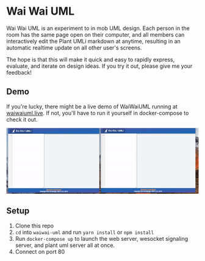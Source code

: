 # Wai Wai UML
Wai Wai UML is an experiment to in mob UML design. Each person in the room has
the same page open on their computer, and all members can interactively edit
the Plant UMLi markdown at anytime, resulting in an automatic realtime update
on all other user's screens.

The hope is that this will make it quick and easy to rapidly express, evaluate,
and iterate on design ideas. If you try it out, please give me your feedback!

## Demo
If you're lucky, there might be a live demo of WaiWaiUML running at 
[waiwaiuml.live](www.waiwaiuml.live). If not, you'll have to run it yourself
in docker-compose to check it out.

![WaiWaiUMLDemo.gif](WaiWaiUMLDemo.gif)

## Setup
1. Clone this repo
2. `cd` into `waiwai-uml` and run `yarn install` or `npm install`
3. Run `docker-compose up` to launch the web server, wesocket signaling server, and plant uml server all at once.
4. Connect on port 80

